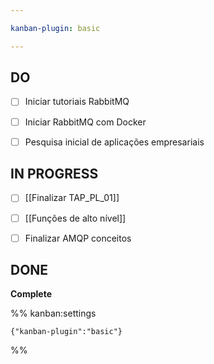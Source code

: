 ```yaml
---

kanban-plugin: basic

---
```


## DO

- [ ] Iniciar tutoriais RabbitMQ
- [ ] Iniciar RabbitMQ com Docker
- [ ] Pesquisa inicial de aplicações empresariais


## IN PROGRESS

- [ ] [[Finalizar TAP_PL_01]]
- [ ] [[Funções de alto nível]]
- [ ] Finalizar AMQP conceitos


## DONE

**Complete**




%% kanban:settings
```
{"kanban-plugin":"basic"}
```
%%